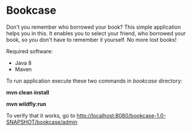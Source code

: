 # Bookcase
Don't you remember who borrowed your book? This simple application helps you in this. It enables you to select your friend, who borrowed your book, so you don't have to remember it yourself. No more lost books!

Required software:
- Java 8
- Maven

To run application execute these two commands in <i>bookcase</i> directory:

<b>mvn clean install</b>

<b>mvn wildfly:run</b>

To verify that it works, go to <a href="http://localhost:8080/bookcase/app/status" target="_blank">http://localhost:8080/bookcase-1.0-SNAPSHOT/bookcase/admin</a>

